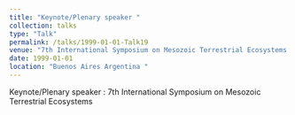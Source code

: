 ```yaml
---
title: "Keynote/Plenary speaker "
collection: talks
type: "Talk"
permalink: /talks/1999-01-01-Talk19
venue: "7th International Symposium on Mesozoic Terrestrial Ecosystems "
date: 1999-01-01
location: "Buenos Aires Argentina "
---
```


Keynote/Plenary speaker : 7th International Symposium on Mesozoic Terrestrial Ecosystems 
